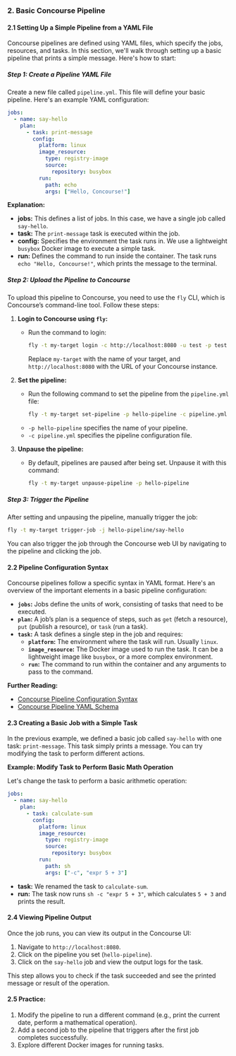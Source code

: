 ### 2. **Basic Concourse Pipeline**

#### 2.1 **Setting Up a Simple Pipeline from a YAML File**

Concourse pipelines are defined using YAML files, which specify the jobs, resources, and tasks. In this section, we'll walk through setting up a basic pipeline that prints a simple message. Here's how to start:

##### Step 1: Create a Pipeline YAML File

Create a new file called `pipeline.yml`. This file will define your basic pipeline. Here's an example YAML configuration:

```yaml
jobs:
  - name: say-hello
    plan:
      - task: print-message
        config:
          platform: linux
          image_resource:
            type: registry-image
            source:
              repository: busybox
          run:
            path: echo
            args: ["Hello, Concourse!"]
```

**Explanation:**
- **jobs:** This defines a list of jobs. In this case, we have a single job called `say-hello`.
- **task:** The `print-message` task is executed within the job.
- **config:** Specifies the environment the task runs in. We use a lightweight `busybox` Docker image to execute a simple task.
- **run:** Defines the command to run inside the container. The task runs `echo "Hello, Concourse!"`, which prints the message to the terminal.

##### Step 2: Upload the Pipeline to Concourse

To upload this pipeline to Concourse, you need to use the `fly` CLI, which is Concourse’s command-line tool. Follow these steps:

1. **Login to Concourse using `fly`:**
   - Run the command to login:
     ```bash
     fly -t my-target login -c http://localhost:8080 -u test -p test
     ```
     Replace `my-target` with the name of your target, and `http://localhost:8080` with the URL of your Concourse instance.

2. **Set the pipeline:**
   - Run the following command to set the pipeline from the `pipeline.yml` file:
     ```bash
     fly -t my-target set-pipeline -p hello-pipeline -c pipeline.yml
     ```
   - `-p hello-pipeline` specifies the name of your pipeline.
   - `-c pipeline.yml` specifies the pipeline configuration file.

3. **Unpause the pipeline:**
   - By default, pipelines are paused after being set. Unpause it with this command:
     ```bash
     fly -t my-target unpause-pipeline -p hello-pipeline
     ```

##### Step 3: Trigger the Pipeline

After setting and unpausing the pipeline, manually trigger the job:

```bash
fly -t my-target trigger-job -j hello-pipeline/say-hello
```

You can also trigger the job through the Concourse web UI by navigating to the pipeline and clicking the job.

#### 2.2 **Pipeline Configuration Syntax**

Concourse pipelines follow a specific syntax in YAML format. Here's an overview of the important elements in a basic pipeline configuration:

- **`jobs`:** Jobs define the units of work, consisting of tasks that need to be executed.
- **`plan`:** A job’s plan is a sequence of steps, such as `get` (fetch a resource), `put` (publish a resource), or `task` (run a task).
- **`task`:** A task defines a single step in the job and requires:
  - **`platform`:** The environment where the task will run. Usually `linux`.
  - **`image_resource`:** The Docker image used to run the task. It can be a lightweight image like `busybox`, or a more complex environment.
  - **`run`:** The command to run within the container and any arguments to pass to the command.

**Further Reading:**
- [Concourse Pipeline Configuration Syntax](https://concourse-ci.org/configuring-pipelines.html)
- [Concourse Pipeline YAML Schema](https://concourse-ci.org/docs/yaml-schema.html)

#### 2.3 **Creating a Basic Job with a Simple Task**

In the previous example, we defined a basic job called `say-hello` with one task: `print-message`. This task simply prints a message. You can try modifying the task to perform different actions.

**Example: Modify Task to Perform Basic Math Operation**

Let's change the task to perform a basic arithmetic operation:

```yaml
jobs:
  - name: say-hello
    plan:
      - task: calculate-sum
        config:
          platform: linux
          image_resource:
            type: registry-image
            source:
              repository: busybox
          run:
            path: sh
            args: ["-c", "expr 5 + 3"]
```

- **task:** We renamed the task to `calculate-sum`.
- **run:** The task now runs `sh -c "expr 5 + 3"`, which calculates `5 + 3` and prints the result.

#### 2.4 **Viewing Pipeline Output**

Once the job runs, you can view its output in the Concourse UI:

1. Navigate to `http://localhost:8080`.
2. Click on the pipeline you set (`hello-pipeline`).
3. Click on the `say-hello` job and view the output logs for the task.

This step allows you to check if the task succeeded and see the printed message or result of the operation.

#### 2.5 **Practice:**

1. Modify the pipeline to run a different command (e.g., print the current date, perform a mathematical operation).
2. Add a second job to the pipeline that triggers after the first job completes successfully.
3. Explore different Docker images for running tasks.


